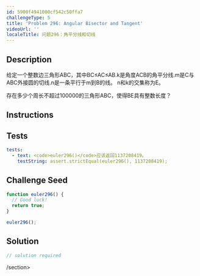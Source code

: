 ```yaml
---
id: 5900f4941000cf542c50ffa7
challengeType: 5
title: 'Problem 296: Angular Bisector and Tangent'
videoUrl: ''
localeTitle: 问题296：角平分线和切线
---
```


## Description
<section id="description">
给定一个整数边三角形ABC，其中BC≤AC≤AB.k是角度ACB的角平分线.m是C与ABC外接圆的切线.n是一条平行于m到B的线。
n和k的交集称为E。



存在多少个周长不超过100000的三角形ABC，使得BE具有整数长度？
</section>

## Instructions
<section id="instructions">
</section>

## Tests
<section id='tests'>

```yml
tests:
  - text: <code>euler296()</code>应该返回1137208419。
    testString: assert.strictEqual(euler296(), 1137208419);

```

</section>

## Challenge Seed
<section id='challengeSeed'>

<div id='js-seed'>

```js
function euler296() {
  // Good luck!
  return true;
}

euler296();

```

</div>



</section>

## Solution
<section id='solution'>

```js
// solution required
```

/section>
